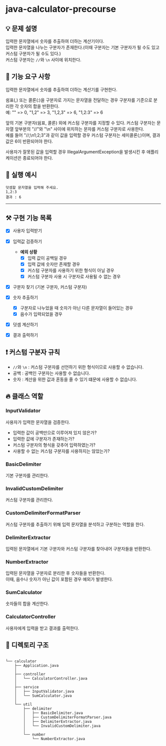 # java-calculator-precourse

## 💡 문제 설명
입력한 문자열에서 숫자를 추출하여 더하는 계산기이다.    
입력한 문자열을 나누는 구분자가 존재한다.(이때 구분자는 기본 구분자가 될 수도 있고 커스텀 구분자가 될 수도 있다.)    
커스텀 구분자는 `//`와 `\n` 사이에 위치한다.


## 📄 기능 요구 사항
입력한 문자열에서 숫자를 추출하여 더하는 계산기를 구현한다.

쉼표(,) 또는 콜론(:)을 구분자로 가지는 문자열을 전달하는 경우 구분자를 기준으로 분리한 각 숫자의 합을 반환한다.   
예: "" => 0, "1,2" => 3, "1,2,3" => 6, "1,2:3" => 6   

앞의 기본 구분자(쉼표, 콜론) 외에 커스텀 구분자를 지정할 수 있다. 커스텀 구분자는 문자열 앞부분의 "//"와 "\n" 사이에 위치하는 문자를 커스텀 구분자로 사용한다.    
예를 들어 "//;\n1;2;3"과 같이 값을 입력할 경우 커스텀 구분자는 세미콜론(;)이며, 결과 값은 6이 반환되어야 한다.    

사용자가 잘못된 값을 입력할 경우 IllegalArgumentException을 발생시킨 후 애플리케이션은 종료되어야 한다.


## 📝 실행 예시
```shell
덧셈할 문자열을 입력해 주세요.
1,2:3
결과 : 6
```

---


## ⚒️ 구현 기능 목록
- [x] 사용자 입력받기
- [x] 입력값 검증하기
  - **예외 상황**
    - [x] 입력 값이 공백일 경우
    - [x] 입력 값에 숫자만 존재할 경우
    - [x] 커스텀 구분자를 사용하기 위한 형식이 아닐 경우
    - [x] 커스텀 구분자 사용 시 구분자로 사용될 수 없는 경우
- [x] 구분자 찾기 (기본 구분자, 커스텀 구분자)
- [x] 숫자 추출하기
    - [x] 구분자로 나누었을 때 숫자가 아닌 다른 문자열이 들어있는 경우
    - [x] 음수가 입력되었을 경우
- [x] 덧셈 계산하기
- [x] 결과 출력하기


## ❗️ 커스텀 구분자 규칙
- `//`와 `\n` : 커스텀 구분자를 선언하기 위한 형식이므로 사용할 수 없습니다.
- 공백 : 공백인 구분자는 사용할 수 없습니다.
- 숫자 : 계산을 위한 값과 혼동을 줄 수 있기 떄문에 사용할 수 없습니다.


## 🔥 클래스 역할

### InputValidator
사용자가 입력한 문자열을 검증한다.
- 입력한 값이 공백만으로 이루어져 있지 않은가?
- 입력한 값에 구분자가 존재하는가?
- 커스텀 구분자의 형식을 갖추어 입력하였는가?
- 사용할 수 없는 커스텀 구분자를 사용하지는 않았는가?

### BasicDelimiter
기본 구분자를 관리한다.

### InvalidCustomDelimiter
커스텀 구분자를 관리한다.

### CustomDelimiterFormatParser
커스텀 구분자를 추출하기 위해 입력 문자열을 분석하고 구분하는 역할을 한다.

### DelimiterExtractor
입력된 문자열에서 기본 구분자와 커스텀 구분자를 찾아내어 구분자들을 반환한다. 

### NumberExtractor
입력된 문자열을 구분자로 분리한 후 숫자들을 반환한다.    
이때, 음수나 숫자가 아닌 값이 포함된 경우 예외가 발생한다.

### SumCalculator
숫자들의 합을 계산한다.

### CalculatorController
사용자에게 입력을 받고 결과를 출력한다.


## 📁 디렉토리 구조
```

└── calculator
    ├── Application.java
    │
    ├── controller
    │   └── CalculatorController.java
    │
    ├── service
    │   ├── InputValidator.java
    │   └── SumCalculator.java
    │
    └── util
        ├── delimiter
        │   ├── BasicDelimiter.java
        │   ├── CustomDelimiterFormatParser.java
        │   ├── DelimiterExtractor.java
        │   └── InvalidCustomDelimiter.java
        │
        └── number
            └── NumberExtractor.java

```
